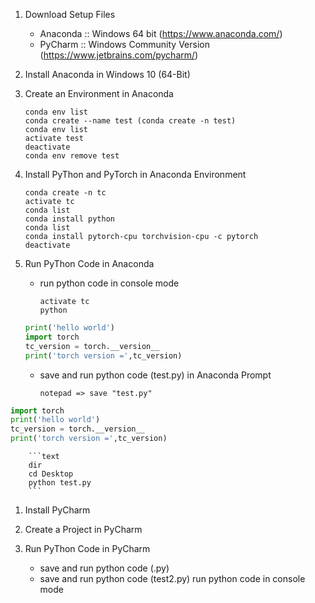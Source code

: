 1. Download Setup Files
    - Anaconda :: Windows 64 bit (https://www.anaconda.com/)
    - PyCharm :: Windows Community Version (https://www.jetbrains.com/pycharm/)

1. Install Anaconda in Windows 10 (64-Bit)

1. Create an Environment in Anaconda
     ```text
    conda env list
    conda create --name test (conda create -n test)
    conda env list
    activate test
    deactivate
    conda env remove test
    ```

1. Install PyThon and PyTorch in Anaconda Environment
    ```text
    conda create -n tc
    activate tc
    conda list
    conda install python
    conda list
    conda install pytorch-cpu torchvision-cpu -c pytorch
    deactivate
    ```

1. Run PyThon Code in Anaconda    
    - run python code in console mode
        ```text
        activate tc
        python
        ```
        
    ```python
    print('hello world')
    import torch
    tc_version = torch.__version__
    print('torch version =',tc_version)      
    ```
    - save and run python code (test.py) in Anaconda Prompt 
        ```text
        notepad => save "test.py"
        ```
```python
import torch
print('hello world')
tc_version = torch.__version__
print('torch version =',tc_version) 
```
        ```text
        dir
        cd Desktop
        python test.py
        ```
1. Install PyCharm

1. Create a Project in PyCharm

1. Run PyThon Code in PyCharm
    - save and run python code (.py)
    - save and run python code (test2.py)
    run python code in console mode
